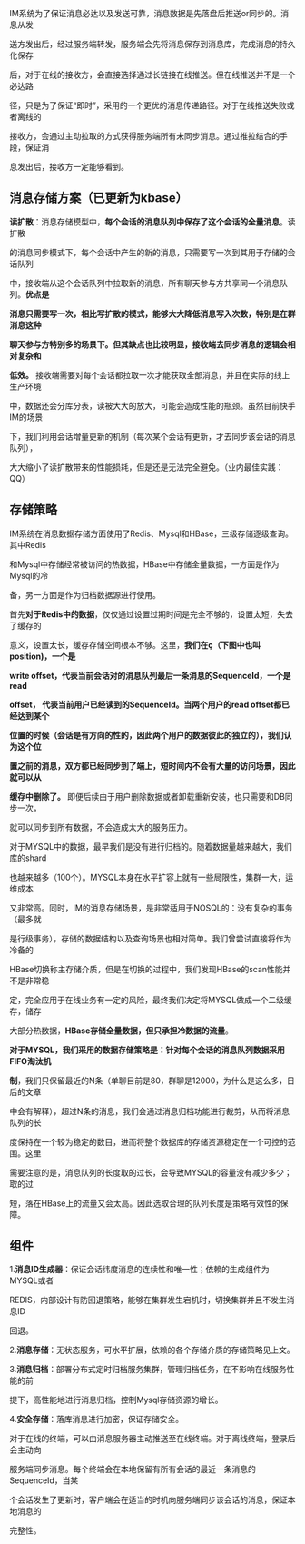 
  
IM系统为了保证消息必达以及发送可靠，消息数据是先落盘后推送or同步的。消息从发

送方发出后，经过服务端转发，服务端会先将消息保存到消息库，完成消息的持久化保存

后，对于在线的接收方，会直接选择通过长链接在线推送。但在线推送并不是一个必达路

径，只是为了保证“即时”，采用的一个更优的消息传递路径。对于在线推送失败或者离线的

接收方，会通过主动拉取的方式获得服务端所有未同步消息。通过推拉结合的手段，保证消

息发出后，接收方一定能够看到。

## 消息存储方案（已更新为kbase）

**读扩散**：消息存储模型中，**每个会话的消息队列中保存了这个会话的全量消息**。读扩散

的消息同步模式下，每个会话中产生的新的消息，只需要写一次到其用于存储的会话队列

中，接收端从这个会话队列中拉取新的消息，所有聊天参与方共享同一个消息队列。**优点是**

**消息只需要写一次，相比写扩散的模式，能够大大降低消息写入次数，特别是在群消息这种**

**聊天参与方特别多的场景下。但其缺点也比较明显，接收端去同步消息的逻辑会相对复杂和**

**低效。** 接收端需要对每个会话都拉取一次才能获取全部消息，并且在实际的线上生产环境

中，数据还会分库分表，读被大大的放大，可能会造成性能的瓶颈。虽然目前快手IM的场景

下，我们利用会话增量更新的机制（每次某个会话有更新，才去同步该会话的消息队列），

大大缩小了读扩散带来的性能损耗，但是还是无法完全避免。（业内最佳实践：QQ）  
  

## 存储策略

IM系统在消息数据存储方面使用了Redis、Mysql和HBase，三级存储逐级查询。其中Redis

和Mysql中存储经常被访问的热数据，HBase中存储全量数据，一方面是作为Mysql的冷

备，另一方面是作为归档数据源进行使用。

首先**对于Redis中的数据**，仅仅通过设置过期时间是完全不够的，设置太短，失去了缓存的

意义，设置太长，缓存存储空间根本不够。这里，**我们在ç（下图中也叫position)，一个是**

**write offset，代表当前会话对的消息队列最后一条消息的SequenceId，一个是read**

**offset， 代表当前用户已经读到的SequenceId。当两个用户的read offset都已经达到某个**

**位置的时候（会话是有方向的性的，因此两个用户的数据彼此的独立的），我们认为这个位**

**置之前的消息，双方都已经同步到了端上，短时间内不会有大量的访问场景，因此就可以从**

**缓存中删除了。** 即便后续由于用户删除数据或者卸载重新安装，也只需要和DB同步一次，

就可以同步到所有数据，不会造成太大的服务压力。

对于MYSQL中的数据，最早我们是没有进行归档的。随着数据量越来越大，我们库的shard

也越来越多（100个）。MYSQL本身在水平扩容上就有一些局限性，集群一大，运维成本

又非常高。同时，IM的消息存储场景，是非常适用于NOSQL的：没有复杂的事务（最多就

是行级事务），存储的数据结构以及查询场景也相对简单。我们曾尝试直接将作为冷备的

HBase切换称主存储介质，但是在切换的过程中，我们发现HBase的scan性能并不是非常稳

定，完全应用于在线业务有一定的风险，最终我们决定将MYSQL做成一个二级缓存，储存

大部分热数据，**HBase存储全量数据，但只承担冷数据的流量**。

**对于MYSQL，我们采用的数据存储策略是：针对每个会话的消息队列数据采用FIFO淘汰机**

**制**，我们只保留最近的N条（单聊目前是80，群聊是12000，为什么是这么多，日后的文章

中会有解释），超过N条的消息，我们会通过消息归档功能进行裁剪，从而将消息队列的长

度保持在一个较为稳定的数目，进而将整个数据库的存储资源稳定在一个可控的范围。这里

需要注意的是，消息队列的长度取的过长，会导致MYSQL的容量没有减少多少；取的过

短，落在HBase上的流量又会太高。因此选取合理的队列长度是策略有效性的保障。

## 组件

1.**消息ID生成器**：保证会话纬度消息的连续性和唯一性；依赖的生成组件为MYSQL或者

REDIS，内部设计有防回退策略，能够在集群发生宕机时，切换集群并且不发生消息ID

回退。

2.**消息存储**：无状态服务，可水平扩展，依赖的各个存储介质的存储策略见上文。

3.**消息归档**：部署分布式定时归档服务集群，管理归档任务，在不影响在线服务性能的前

提下，高性能地进行消息归档，控制Mysql存储资源的增长。

4.**安全存储**：落库消息进行加密，保证存储安全。

对于在线的终端，可以由消息服务器主动推送至在线终端。对于离线终端，登录后会主动向

服务端同步消息。每个终端会在本地保留有所有会话的最近一条消息的SequenceId，当某

个会话发生了更新时，客户端会在适当的时机向服务端同步该会话的消息，保证本地消息的

完整性。